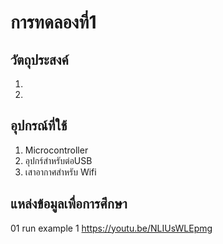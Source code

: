 # การทดลองที่1
## วัตถุประสงค์
1.
2.
## อุปกรณ์ที่ใช้
1. Microcontroller
2. อุปกร์สำหรับต่อUSB
3. เสาอากาศสำหรับ Wifi
## แหล่งข้อมูลเพื่อการศึกษา
01 run example 1 https://youtu.be/NLIUsWLEpmg

